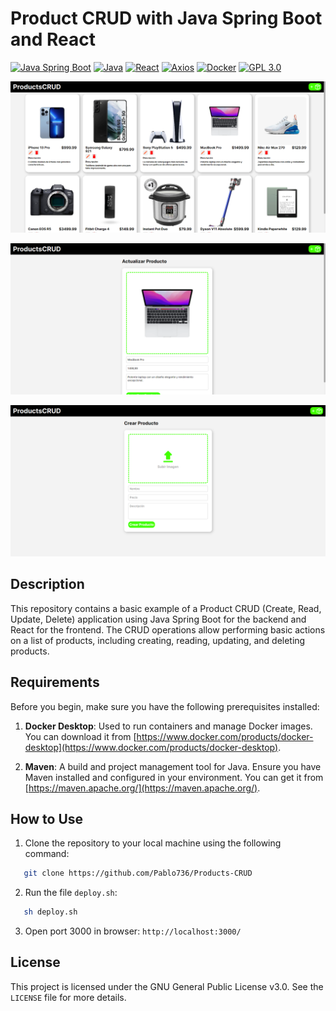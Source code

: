 # Product CRUD with Java Spring Boot and React

[![Java Spring Boot](https://img.shields.io/badge/Java%20Spring%20Boot-3.1.2-green.svg)](https://spring.io/projects/spring-boot)
[![Java](https://img.shields.io/badge/Java-11-orange.svg)](https://www.oracle.com/java/technologies/javase-jdk11-downloads.html)
[![React](https://img.shields.io/badge/React-18.2.0-blue.svg)](https://reactjs.org/)
[![Axios](https://img.shields.io/badge/Axios-1.4.0-purple.svg)](https://axios-http.com/)
[![Docker](https://img.shields.io/badge/Docker-20.0.2-blue.svg)](https://www.docker.com/)
[![GPL 3.0](https://img.shields.io/badge/License-GPL%203.0-blue.svg)](https://www.gnu.org/licenses/gpl-3.0.en.html)

<p align="center">
  <img src="docs/image.png">
</p>

<p align="center">
  <img src="docs/image2.png">
</p>

<p align="center">
  <img src="docs/image3.png">
</p>

## Description

This repository contains a basic example of a Product CRUD (Create, Read, Update, Delete) application using Java Spring Boot for the backend and React for the frontend. The CRUD operations allow performing basic actions on a list of products, including creating, reading, updating, and deleting products.

## Requirements

Before you begin, make sure you have the following prerequisites installed:

1. **Docker Desktop**: Used to run containers and manage Docker images. You can download it from [https://www.docker.com/products/docker-desktop](https://www.docker.com/products/docker-desktop).

2. **Maven**: A build and project management tool for Java. Ensure you have Maven installed and configured in your environment. You can get it from [https://maven.apache.org/](https://maven.apache.org/).


## How to Use

1. Clone the repository to your local machine using the following command:

```bash
   git clone https://github.com/Pablo736/Products-CRUD
```

2. Run the file `deploy.sh`:

```bash
   sh deploy.sh
```

3. Open port 3000 in browser: `http://localhost:3000/`

## License
This project is licensed under the GNU General Public License v3.0. See the `LICENSE` file for more details.